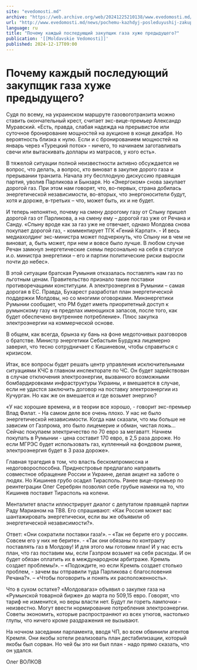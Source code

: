 ```yaml
---
site: "evedomosti.md"
archive: "https://web.archive.org/web/20241225210138/www.evedomosti.md/news/pochemu-kazhdyj-posleduyushij-zakupshik-gaza-huzhe-predydush"
url: "http://www.evedomosti.md/news/pochemu-kazhdyj-posleduyushij-zakupshik-gaza-huzhe-predydush"
language: ru
title: "Почему каждый последующий закупщик газа хуже предыдущего?"
publication: '[[Moldavskie Vedomosti]]'
published: 2024-12-17T09:00
---
```


# Почему каждый последующий закупщик газа хуже предыдущего?

Судя по всему, на украинском маршруте газовоготранзита можно ставить окончательный крест, считает экс-вице-премьер Александр Муравский. «Есть, правда, слабая надежда на прерывистое или суточное бронирование мощностей на аукционе в конце декабря. Но вероятность близка к нулю. Если и с бронированием мощностей на январь через «Турецкий поток» - ничего, то начинаем заготавливать свечи или вытаскивать доллары из матрасов, у кого есть».

В тяжелой ситуации полной неизвестности активно обсуждается не вопрос, что делать, а вопрос, кто виноват в закупке дорого газа и прерывании транзита. Начала эту бесплодную дискуссию правящая партия, уволив Парликова и Бынзаря. Но «Энергоком» снова закупает дорогой газ. При этом нам говорят, что, во-первых, страна добилась энергетической независимости, во-вторых, что энергоносители будут, хотя и дороже, в-третьих – что, может быть, их и не будет.

И теперь непонятно, почему на смену дорогому газу от Спыну пришел дорогой газ от Парликова, а на смену ему – дорогой газ уже от Речана и Санду. «Спыну вроде как за газ уже не отвечает, однако Молдова снова покупает дорогой газ, - комментирует ТГК «Гений Карпат». - И весь медиахолдинг экс-министра может подчеркнуть, что Спыну ни в чем не виноват, а, быть может, при нем и вовсе было лучше. В любом случае Речан замкнул энергетические схемы персонально на себя в статусе и.о. министра энергетики – его и партии политические риски выросли почти до небес».

В этой ситуации братская Румыния отказалась поставлять нам газ по льготным ценам. Правительство признало такие поставки противоречащими конституции. А электроэнергия в Румынии – самая дорогая в ЕС. Правда, Бухарест разработал план энергетической поддержки Молдовы, но со многими оговорками. Минэнергетики Румынии сообщает, что РМ будет иметь приоритетный доступ к румынскому газу «в пределах имеющихся запасов, после того, как будет обеспечено внутреннее потребление». Плюс закупка электроэнергии на коммерческой основе.

В общем, как всегда, брынза ку бань на фоне медоточивых разговоров о братстве. Министр энергетики Себастьян Бурдужа лицемерно заверил, что тесно сотрудничает с Кишиневом, чтобы справиться с кризисом.

Итак, все вопросы будет решать центр управления исключительными ситуациями КЧС в главном инспекторате по ЧС. Он будет задействован в случае отключения электроэнергии, вызванного возможными бомбардировками инфраструктуры Украины, и вмешается в случае, если не удастся заключить договор на поставку электроэнергии из Кучурган. Но как же он вмешается и где возьмет энергию?

«У нас хорошие времена, и в теории все хорошо, - говорит экс-премьер Влад Филат. - На самом деле все очень плохо. У нас не было энергетической независимости. Когда нам сказали, что мы больше не зависим от Газпрома, это было лицемерие и обман, чистая ложь… Сейчас покупаем электричество по 70 евро за мегаватт. Начнем покупать в Румынии - цена составит 170 евро, в 2,5 раза дороже. Но если МГРЭС будет использовать газ, купленный на фондовом рынке, электроэнергия будет в 3 раза дороже».

Главная трагедия в том, что власть бескомпромиссна и недоговороспособна. Приднестровье предлагало направить совместное обращение России и Украине, делая акцент на заботе о людях. Но Кишинев грубо осадил Тирасполь. Ранее вице-премьер по реинтеграции Олег Серебрян позволял себе грубые намеки на то, что Кишинев поставит Тирасполь на колени.

Менталитет власти иллюстрирует диалог с депутатом правящей партии Раду Марианом на ТВ8. Его спрашивают: «Как Россия может вас шантажировать энергетически, если вы же объявили об энергетической независимости?».

Ответ: «Они сократили поставки газа!». – «Так не берите его у россиян. Совсем его у них не берите». - «Так они обязаны по контракту поставлять газ в Молдову! И для этого мы готовим план! И у нас есть план, что газ поставим мы, если Газпром возьмет на себя расходы. И он будет обязан оплатить их в международном арбитраже. Кремль создает проблемы!». – «Подождите, но если Кремль создает столько проблем, - зачем вы отправили туда Парликова с благословения Речана?». – «Чтобы поговорить и понять их расположенность».

Что в сухом остатке? «Молдовагаз» объявил о закупке газа на «Румынской товарной бирже» до марта по 509,15 евро. Говорят, что тариф не изменится, но веры власти нет. Будут ли гореть лампочки – неизвестно. Могут ввести нормирование потребления электроэнергии. Советы экономить, которые распространяют из всех утюгов, настолько глупы, что ничего кроме раздражения не вызывают.

На ночном заседании парламента, вводя ЧП, во всем обвинили агентов Кремля. Они якобы хотели реализовать план дестабилизации, который якобы был сорван. Но чей бы это ни был план - надо прямо сказать, что он удался.

Олег ВОЛКОВ
